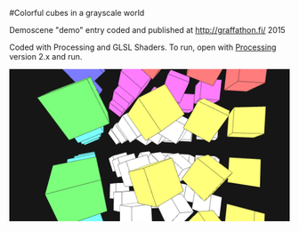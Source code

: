 #Colorful cubes in a grayscale world

Demoscene "demo" entry coded and published at http://graffathon.fi/ 2015

Coded with Processing and GLSL Shaders. To run, open with [Processing](http://processing.org/) version 2.x and run.

![Screenshot](colorful_cubes.png)
